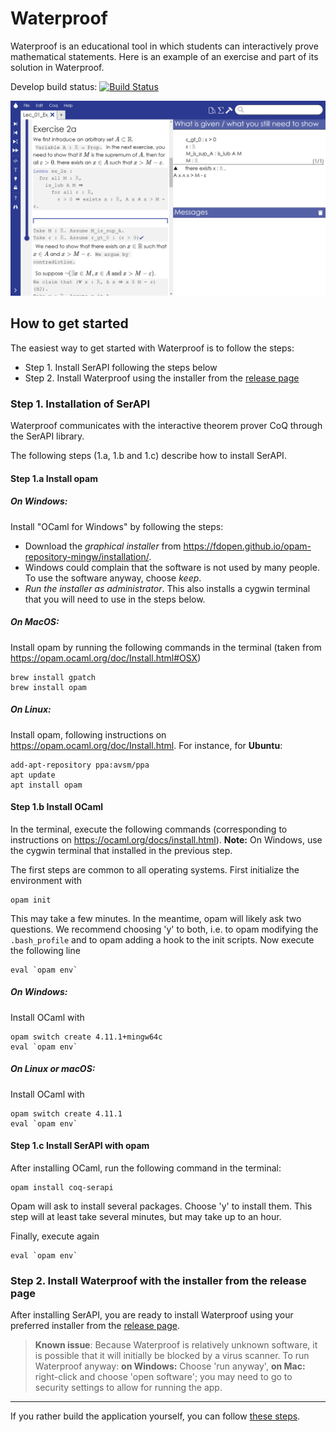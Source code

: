# Waterproof

Waterproof is an educational tool in which students can interactively prove mathematical statements. Here is an example of an exercise and part of its solution in Waterproof.

Develop build status: [![Build Status](https://travis-ci.org/impermeable/waterproof.svg?branch=develop)](https://travis-ci.org/impermeable/waterproof)

![Screenshot of waterproof](WaterproofScreenshot.png)

## How to get started

The easiest way to get started with Waterproof is to follow the steps:

* Step 1. Install SerAPI following the steps below
* Step 2. Install Waterproof using the installer from the [release page](http://github.com/impermeable/waterproof/releases)

### Step 1. Installation of SerAPI

Waterproof communicates with the interactive theorem prover CoQ through the SerAPI library.

The following steps (1.a, 1.b and 1.c) describe how to install SerAPI.

#### Step 1.a Install opam

##### On Windows:
Install "OCaml for Windows" by following the steps:
* Download the _graphical installer_ from https://fdopen.github.io/opam-repository-mingw/installation/.
* Windows could complain that the software is not used by many people. To use the software anyway, choose _keep_.
* *Run the installer as administrator*. This also installs a cygwin terminal that you will need to use in the steps below.

##### On MacOS: 
Install opam by running the following commands in the terminal (taken from https://opam.ocaml.org/doc/Install.html#OSX)
```
brew install gpatch
brew install opam
```

##### On Linux:
Install opam, following instructions on https://opam.ocaml.org/doc/Install.html. For instance, for **Ubuntu**:
```
add-apt-repository ppa:avsm/ppa
apt update
apt install opam
```

#### Step 1.b Install OCaml

In the terminal, execute the following commands (corresponding to instructions on https://ocaml.org/docs/install.html). **Note:** On Windows, use the cygwin terminal that installed in the previous step.

The first steps are common to all operating systems. First initialize the environment with
```
opam init
```
This may take a few minutes. In the meantime, opam will likely ask two questions. We recommend choosing 'y' to both, i.e. to opam modifying the `.bash_profile` and to opam adding a hook to the init scripts. Now execute the following line
```
eval `opam env`
```

##### On Windows:
Install OCaml with
```
opam switch create 4.11.1+mingw64c
eval `opam env`
```

##### On Linux or macOS:
Install OCaml with
```
opam switch create 4.11.1
eval `opam env`
```

#### Step 1.c Install SerAPI with opam

After installing OCaml, run the following command in the terminal:

```
opam install coq-serapi
```

Opam will ask to install several packages. Choose 'y' to install them. This step will at least take several minutes, but may take up to an hour.

Finally, execute again

```
eval `opam env`
```

### Step 2. Install Waterproof with the installer from the release page

After installing SerAPI, you are ready to install Waterproof using your preferred installer from the [release page](http://github.com/impermeable/waterproof/releases).

> **Known issue**: Because Waterproof is relatively unknown software, it is possible that it will initially be blocked by a virus scanner. To run Waterproof anyway: **on Windows:** Choose 'run anyway', **on Mac:** right-click and choose 'open software'; you may need to go to security settings to allow for running the app.

---

If you rather build the application yourself, you can follow [these steps](documentation/Cloning-the-repository.md).
